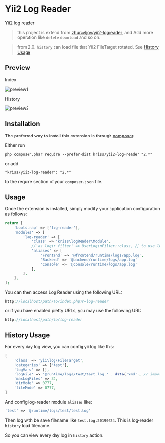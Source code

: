 Yii2 Log Reader
===============
Yii2 log reader

> this project is extend from [zhuravljov/yii2-logreader](https://github.com/zhuravljov/yii2-logreader), and Add more operation like `delete` `download` and so on.

> from 2.0. `history` can load file that Yii2 FileTarget rotated. See [History Usage](#history-usage)

Preview
------------

Index

![preview1](https://github.com/krissss/yii2-log-reader/raw/master/screenshots/preview1.jpg)

History

![preview2](https://github.com/krissss/yii2-log-reader/raw/master/screenshots/preview2.jpg)

Installation
------------

The preferred way to install this extension is through [composer](http://getcomposer.org/download/).

Either run

```
php composer.phar require --prefer-dist kriss/yii2-log-reader "2.*"
```

or add

```
"kriss/yii2-log-reader": "2.*"
```

to the require section of your `composer.json` file.


Usage
-----

Once the extension is installed, simply modify your application configuration as follows:

```php
return [
    'bootstrap' => ['log-reader'],
    'modules' => [
        'log-reader' => [
            'class' => 'kriss\logReader\Module',
            //'as login_filter' => UserLoginFilter::class, // to use login filter
            'aliases' => [
                'Frontend' => '@frontend/runtime/logs/app.log',
                'Backend' => '@backend/runtime/logs/app.log',
                'Console' => '@console/runtime/logs/app.log',
            ],
        ],
    ],
];
```

You can then access Log Reader using the following URL:

```php
http://localhost/path/to/index.php?r=log-reader
```

or if you have enabled pretty URLs, you may use the following URL:

```php
http://localhost/path/to/log-reader
```

History Usage
-----

For every day log view, you can config yii log like this: 

```php
[
    'class' => 'yii\log\FileTarget',
    'categories' => ['test'],
    'logVars' => [],
    'logFile' => '@runtime/logs/test/test.log.' . date('Ymd'), // important
    'maxLogFiles' => 31,
    'dirMode' => 0777,
    'fileMode' => 0777,
]
```

And config log-reader module `aliases` like:

```php
'test' => '@runtime/logs/test/test.log'
```

Then log with be save filename like `test.log.20190924`. This is log-reader `history` load filename.

So you can view every day log in `history` action.

